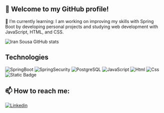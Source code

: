 ## 👋 Welcome to my GitHub profile!

🌱 I’m currently learning: I am working on improving my skills with Spring Boot by developing personal projects and studying web development with JavaScript, HTML, and CSS. 

<!--
**IranSS/iranss** is a ✨ _special_ ✨ repository because its `README.md` (this file) appears on your GitHub profile.

Here are some ideas to get you started:

- 🔭 I’m currently working on ...
 ...
- 👯 I’m looking to collaborate on ...
- 🤔 I’m looking for help with ...
- 💬 Ask me about ...
 ...
- 😄 Pronouns: ...
- ⚡ Fun fact: ...
-->

![Iran Sousa GitHub stats](https://github-readme-stats.vercel.app/api?username=iranss&show_icons=true&theme=github_dark)

## Technologies
  ![SpringBoot](https://img.shields.io/badge/Spring%20Boot-%236DB33F?style=for-the-badge&logo=springboot&logoColor=FFFFFF)
  ![SpringSecurity](https://img.shields.io/badge/Spring%20Security-6DB33F?style=for-the-badge&logo=springsecurity&logoColor=FFFFFF)
  ![PostgreSQL](https://img.shields.io/badge/PostgreSQL-4169E1?style=for-the-badge&logo=PostgreSQL&logoColor=FFFFFF&logoSize=auto&labelColor=White)
  ![JavaScript](https://img.shields.io/badge/JavaScript-F7DF1E?style=for-the-badge&logo=javascript&logoColor=606060&logoSize=auto&labelColor=White)
  ![Html](https://img.shields.io/badge/Html5-E34F26?style=for-the-badge&logo=html5&logoColor=FFFFFF)
  ![Css](https://img.shields.io/badge/Css3-1572B6?style=for-the-badge&logo=css3&logoColor=FFFFFF)
  ![Static Badge](https://img.shields.io/badge/dotnet-%23512BD4?style=for-the-badge&logo=dotnet&logoColor=FFFFFF)


## 📫 How to reach me: 
[![Linkedin](https://img.shields.io/badge/linkedin-%230A66C2?style=for-the-badge&logo=linkedin&logoColor=FFFFFF)](https://www.linkedin.com/in/iranildosousa/)

